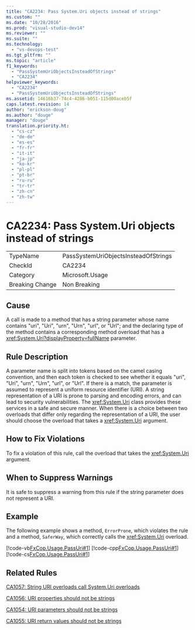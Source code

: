 ```yaml
---
title: "CA2234: Pass System.Uri objects instead of strings"
ms.custom: ""
ms.date: "10/28/2016"
ms.prod: "visual-studio-dev14"
ms.reviewer: ""
ms.suite: ""
ms.technology: 
  - "vs-devops-test"
ms.tgt_pltfrm: ""
ms.topic: "article"
f1_keywords: 
  - "PassSystemUriObjectsInsteadOfStrings"
  - "CA2234"
helpviewer_keywords: 
  - "CA2234"
  - "PassSystemUriObjectsInsteadOfStrings"
ms.assetid: 14616b37-74c4-4286-b051-115d00aceb5f
caps.latest.revision: 14
author: "erickson-doug"
ms.author: "douge"
manager: "douge"
translation.priority.ht: 
  - "cs-cz"
  - "de-de"
  - "es-es"
  - "fr-fr"
  - "it-it"
  - "ja-jp"
  - "ko-kr"
  - "pl-pl"
  - "pt-br"
  - "ru-ru"
  - "tr-tr"
  - "zh-cn"
  - "zh-tw"
---
```

# CA2234: Pass System.Uri objects instead of strings
|||  
|-|-|  
|TypeName|PassSystemUriObjectsInsteadOfStrings|  
|CheckId|CA2234|  
|Category|Microsoft.Usage|  
|Breaking Change|Non Breaking|  
  
## Cause  
 A call is made to a method that has a string parameter whose name contains "uri", "Uri", "urn", "Urn", "url", or "Url"; and the declaring type of the method contains a corresponding method overload that has a <xref:System.Uri?displayProperty=fullName> parameter.  
  
## Rule Description  
 A parameter name is split into tokens based on the camel casing convention, and then each token is checked to see whether it equals "uri", "Uri", "urn", "Urn", "url", or "Url". If there is a match, the parameter is assumed to represent a uniform resource identifier (URI). A string representation of a URI is prone to parsing and encoding errors, and can lead to security vulnerabilities. The <xref:System.Uri> class provides these services in a safe and secure manner. When there is a choice between two overloads that differ only regarding the representation of a URI, the user should choose the overload that takes a <xref:System.Uri> argument.  
  
## How to Fix Violations  
 To fix a violation of this rule, call the overload that takes the <xref:System.Uri> argument.  
  
## When to Suppress Warnings  
 It is safe to suppress a warning from this rule if the string parameter does not represent a URI.  
  
## Example  
 The following example shows a method, `ErrorProne`, which violates the rule and a method, `SaferWay`, which correctly calls the <xref:System.Uri> overload.  
  
 [!code-vb[FxCop.Usage.PassUri#1](../code-quality/codesnippet/VisualBasic/ca2234-pass-system-uri-objects-instead-of-strings_1.vb)]
 [!code-cpp[FxCop.Usage.PassUri#1](../code-quality/codesnippet/CPP/ca2234-pass-system-uri-objects-instead-of-strings_1.cpp)]
 [!code-cs[FxCop.Usage.PassUri#1](../code-quality/codesnippet/CSharp/ca2234-pass-system-uri-objects-instead-of-strings_1.cs)]  
  
## Related Rules  
 [CA1057: String URI overloads call System.Uri overloads](../code-quality/ca1057-string-uri-overloads-call-system-uri-overloads.md)  
  
 [CA1056: URI properties should not be strings](../code-quality/ca1056-uri-properties-should-not-be-strings.md)  
  
 [CA1054: URI parameters should not be strings](../code-quality/ca1054-uri-parameters-should-not-be-strings.md)  
  
 [CA1055: URI return values should not be strings](../code-quality/ca1055-uri-return-values-should-not-be-strings.md)